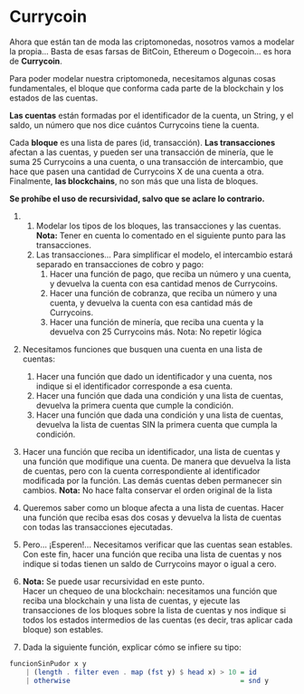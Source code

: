 # Currycoin

Ahora que están tan de moda las criptomonedas, nosotros vamos a modelar la propia... Basta de esas farsas de BitCoin, Ethereum o Dogecoin... es hora de **Currycoin**.

Para poder modelar nuestra criptomoneda, necesitamos algunas cosas fundamentales, el bloque que conforma cada parte de la blockchain y los estados de las cuentas.

**Las cuentas** están formadas por el identificador de la cuenta, un String, y el saldo, un número que nos dice cuántos Currycoins tiene la cuenta.

Cada **bloque** es una lista de pares (id, transacción). **Las transacciones** afectan a las cuentas, y pueden ser una transacción de minería, que le suma 25 Currycoins a una cuenta, o una transacción de intercambio, que hace que pasen una cantidad de Currycoins X de una cuenta a otra.
Finalmente, **las blockchains**, no son más que una lista de bloques.

**Se prohíbe el uso de recursividad, salvo que se aclare lo contrario.**


1. 
    1. Modelar los tipos de los bloques, las transacciones y las cuentas.  
    **Nota:** Tener en cuenta lo comentado en el siguiente punto para las transacciones.
    2. Las transacciones... Para simplificar el modelo, el intercambio estará separado en transacciones de cobro y pago:
        1. Hacer una función de pago, que reciba un número y una cuenta, y devuelva la cuenta con esa cantidad menos de Currycoins.
        2. Hacer una función de cobranza, que reciba un número y una cuenta, y devuelva la cuenta con esa cantidad más de Currycoins.
        3. Hacer una función de minería, que reciba una cuenta y la devuelva con 25 Currycoins más.
        Nota: No repetir lógica
2. Necesitamos funciones que busquen una cuenta en una lista de cuentas:
    1. Hacer una función que dado un identificador y una cuenta, nos indique si el identificador corresponde a esa cuenta.
    2. Hacer una función que dada una condición y una lista de cuentas, devuelva la primera cuenta que cumple la condición.
    3. Hacer una función que dada una condición y una lista de cuentas, devuelva la lista de cuentas SIN la primera cuenta que cumpla la condición.
3. Hacer una función que reciba un identificador, una lista de cuentas y una función que modifique una cuenta. De manera que devuelva la lista de cuentas, pero con la cuenta correspondiente al identificador modificada por la función. Las demás cuentas deben permanecer sin cambios.
**Nota:** No hace falta conservar el orden original de la lista

4. Queremos saber como un bloque afecta a una lista de cuentas. Hacer una función que reciba esas dos cosas y devuelva la lista de cuentas con todas las transacciones ejecutadas.
5. Pero... ¡Esperen!... Necesitamos verificar que las cuentas sean estables. Con este fin, hacer una función que reciba una lista de cuentas y nos indique si todas tienen un saldo de Currycoins mayor o igual a cero.
6. **Nota:** Se puede usar recursividad en este punto.  
Hacer un chequeo de una blockchain: necesitamos una función que reciba una blockchain y una lista de cuentas, y ejecute las transacciones de los bloques sobre la lista de cuentas y nos indique si todos los estados intermedios de las cuentas (es decir, tras aplicar cada bloque) son estables.
7. Dada la siguiente función, explicar cómo se infiere su tipo:  
```Haskell
funcionSinPudor x y  
    | (length . filter even . map (fst y) $ head x) > 10 = id  
    | otherwise                                          = snd y
```

